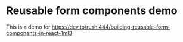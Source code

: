# Reusable form components demo

This is a demo for https://dev.to/rushi444/building-reusable-form-components-in-react-1ml3 
